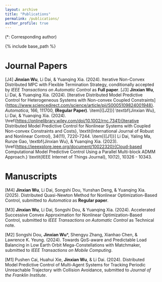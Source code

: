 ```yaml
---
layout: archive
title: "Publications"
permalink: /publications/
author_profile: true
---
```

(*: Corresponding author)

{% include base_path %}

Journal Papers
======

[J4] **Jinxian Wu**, Li Dai, & Yuanqing Xia. (2024). Iterative Non-Convex Distributed MPC with Flexible Termination Strategy, conditionally accepted by _IEEE Transactions on Automatic Control_ as **Full paper**.
[J3] **Jinxian Wu**, Li Dai, & Yuanqing Xia. (2024). [Iterative Distributed Model Predictive Control for Heterogeneous Systems with Non-convex Coupled Constraints]{https://www.sciencedirect.com/science/article/pii/S0005109824001948}. _Automatica_, 166, 111700, **(Regular Paper)**.
    \item[{[J2]}] \textbf{Jinxian Wu}, Li Dai, \& Yuanqing Xia. (2024). \href{https://onlinelibrary.wiley.com/doi/10.1002/rnc.7341}{Iterative Distributed Model Predictive Control for Nonlinear Systems with Coupled Non-convex Constraints and Costs}, \textit{International Journal of Robust and Nonlinear Control}, 34(11), 7220-7244.
    \item[{[J1]}] Li Dai, Yaling Ma, Runze Gao, \textbf{Jinxian Wu}, \&  Yuanqing Xia. (2023). \href{https://ieeexplore.ieee.org/document/10022320}{Cloud-based Computational Model Predictive Control Using a Parallel Multi-block ADMM Approach.} \textit{IEEE Internet of Things Journal}, 10(12), 10326 - 10343.


Manuscripts
======

[M4] **Jinxian Wu**, Li Dai, Songshi Dou, Yunshan Deng, & Yuanqing Xia. (2025). Distributed Quasi-Newton Method for Nonlinear Optimization-Based Control, submitted to _Automatica_ as **Regular paper**.

[M3] **Jinxian Wu**, Li Dai, Songshi Dou, & Yuanqing Xia. (2024). Accelerated Successive Convex Approximation for Nonlinear Optimization-Based Control, submitted to _IEEE Transactions on Automatic Control_ as Technical note.

[M2] Songshi Dou, **Jinxian Wu***,  Shengyu Zhang, Xianhao Chen, & Lawrence K. Yeung. (2024). Towards QoS-aware and Predictable Load Balancing in Low Earth Orbit Mega-Constellations with Matchmaker, submitted to _IEEE Transactions on Mobile Computing_.

[M1] Pushen Cai, Huahui Xie, **Jinxian Wu**, & Li Dai. (2024). Distributed Model Predictive Control of Multi-Agent Systems for Tracking Periodic Unreachable Trajectory with Collision Avoidance, submitted to _Journal of the Franklin Institute_.

